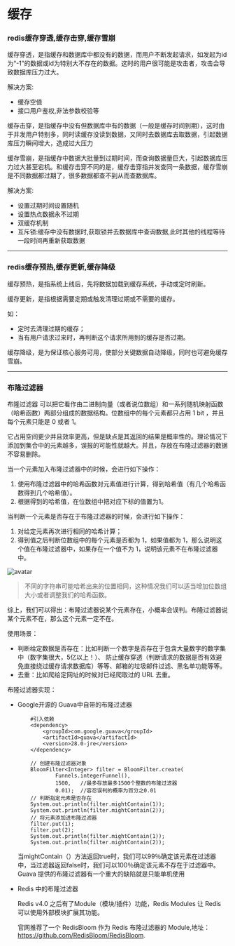 # 缓存

### redis缓存穿透,缓存击穿,缓存雪崩
缓存穿透，是指缓存和数据库中都没有的数据，而用户不断发起请求，如发起为id为“-1”的数据或id为特别大不存在的数据。这时的用户很可能是攻击者，攻击会导致数据库压力过大。

解决方案: 

* 缓存空值
* 接口用户鉴权,非法参数校验等

缓存击穿，是指缓存中没有但数据库中有的数据（一般是缓存时间到期），这时由于并发用户特别多，同时读缓存没读到数据，又同时去数据库去取数据，引起数据库压力瞬间增大，造成过大压力

缓存雪崩，是指缓存中数据大批量到过期时间，而查询数据量巨大，引起数据库压力过大甚至宕机。和缓存击穿不同的是，缓存击穿指并发查同一条数据，缓存雪崩是不同数据都过期了，很多数据都查不到从而查数据库。

解决方案:

* 设置过期时间设置随机
* 设置热点数据永不过期
* 双缓存机制
* 互斥锁:缓存中没有数据时,获取锁并去数据库中查询数据,此时其他的线程等待一段时间再重新获取数据

***
### redis缓存预热,缓存更新,缓存降级
缓存预热，是指系统上线后，先将数据加载到缓存系统，手动或定时刷新。

缓存更新，是指根据需要定期或触发清理过期或不需要的缓存。

如：
* 定时去清理过期的缓存；
* 当有用户请求过来时，再判断这个请求所用到的缓存是否过期。

缓存降级，是为保证核心服务可用，使部分关键数据自动降级，同时也可避免缓存雪崩。


***
### 布隆过滤器
布隆过滤器 可以把它看作由二进制向量（或者说位数组）和一系列随机映射函数（哈希函数）两部分组成的数据结构。位数组中的每个元素都只占用 1 bit ，并且每个元素只能是 0 或者 1。

它占用空间更少并且效率更高，但是缺点是其返回的结果是概率性的。理论情况下添加到集合中的元素越多，误报的可能性就越大。并且，存放在布隆过滤器的数据不容易删除。

当一个元素加入布隆过滤器中的时候，会进行如下操作：
1. 使用布隆过滤器中的哈希函数对元素值进行计算，得到哈希值（有几个哈希函数得到几个哈希值）。
2. 根据得到的哈希值，在位数组中把对应下标的值置为1。

当判断一个元素是否存在于布隆过滤器的时候，会进行如下操作：
1. 对给定元素再次进行相同的哈希计算；
2. 得到值之后判断位数组中的每个元素是否都为 1，如果值都为 1，那么说明这个值在布隆过滤器中，如果存在一个值不为 1，说明该元素不在布隆过滤器中。

![avatar](/img/java-guide/cache/bloom.png)

> 不同的字符串可能哈希出来的位置相同，这种情况我们可以适当增加位数组大小或者调整我们的哈希函数。

综上，我们可以得出：布隆过滤器说某个元素存在，小概率会误判。布隆过滤器说某个元素不在，那么这个元素一定不在。

使用场景：
* 判断给定数据是否存在：比如判断一个数字是否存在于包含大量数字的数字集中（数字集很大，5亿以上！）、 防止缓存穿透（判断请求的数据是否有效避免直接绕过缓存请求数据库）等等、邮箱的垃圾邮件过滤、黑名单功能等等。
* 去重：比如爬给定网址的时候对已经爬取过的 URL 去重。

布隆过滤器实现：
* Google开源的 Guava中自带的布隆过滤器
    ```
        #引入依赖
        <dependency>
            <groupId>com.google.guava</groupId>
            <artifactId>guava</artifactId>
            <version>28.0-jre</version>
        </dependency>
    ```
    ```
        // 创建布隆过滤器对象
        BloomFilter<Integer> filter = BloomFilter.create(
                Funnels.integerFunnel(),
                1500,   //最多存放最多1500个整数的布隆过滤器
                0.01);  //容忍误判的概率为百分之0.01
        // 判断指定元素是否存在
        System.out.println(filter.mightContain(1));
        System.out.println(filter.mightContain(2));
        // 将元素添加进布隆过滤器
        filter.put(1);
        filter.put(2);
        System.out.println(filter.mightContain(1));
        System.out.println(filter.mightContain(2));
    ```
    当mightContain（）方法返回true时，我们可以99％确定该元素在过滤器中，当过滤器返回false时，我们可以100％确定该元素不存在于过滤器中。Guava 提供的布隆过滤器有一个重大的缺陷就是只能单机使用

* Redis 中的布隆过滤器
    
    Redis v4.0 之后有了Module（模块/插件）功能，Redis Modules 让 Redis 可以使用外部模块扩展其功能。
    
    官网推荐了一个 RedisBloom 作为 Redis 布隆过滤器的 Module,地址：https://github.com/RedisBloom/RedisBloom. 


